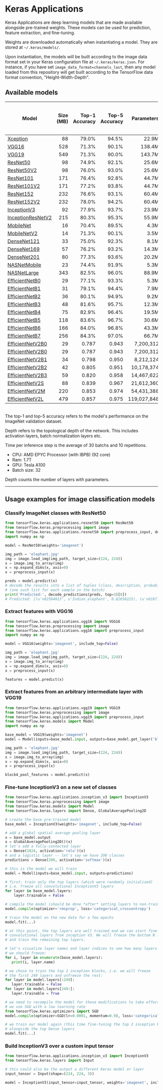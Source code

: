 # Keras Applications

Keras Applications are deep learning models that are made available alongside pre-trained weights.
These models can be used for prediction, feature extraction, and fine-tuning.

Weights are downloaded automatically when instantiating a model. They are stored at `~/.keras/models/`.

Upon instantiation, the models will be built according to the image data format set in your Keras configuration file at `~/.keras/keras.json`.
For instance, if you have set `image_data_format=channels_last`,
then any model loaded from this repository will get built according to the TensorFlow data format convention, "Height-Width-Depth".


## Available models

| Model | Size (MB)| Top-1 Accuracy | Top-5 Accuracy | Parameters | Depth | Time (ms) per inference step (CPU) | Time (ms) per inference step (GPU) |
| ----- | -------: | -------------: | -------------: |  --------: | ----: | ---------------------------------: | ---------------------------------: |
| [Xception](xception) | 88 | 79.0% | 94.5% | 22.9M | 81 | 109.4 | 8.1 |
| [VGG16](vgg/#vgg16-function) | 528 | 71.3% | 90.1% | 138.4M | 16 | 69.5 | 4.2 |
| [VGG19](vgg/#vgg19-function) | 549 | 71.3% | 90.0% | 143.7M | 19 | 84.8 | 4.4 |
| [ResNet50](resnet/#resnet50-function) | 98 | 74.9% | 92.1% | 25.6M | 107 | 58.2 | 4.6 |
| [ResNet50V2](resnet/#resnet50v2-function) | 98 | 76.0% | 93.0% | 25.6M | 103 | 45.6 | 4.4 |
| [ResNet101](resnet/#resnet101-function) | 171 | 76.4% | 92.8% | 44.7M | 209 | 89.6 | 5.2 |
| [ResNet101V2](resnet/#resnet101v2-function) | 171 | 77.2% | 93.8% | 44.7M | 205 | 72.7 | 5.4 |
| [ResNet152](resnet/#resnet152-function) | 232 | 76.6% | 93.1% | 60.4M | 311 | 127.4 | 6.5 |
| [ResNet152V2](resnet/#resnet152v2-function) | 232 | 78.0% | 94.2% | 60.4M | 307 | 107.5 | 6.6 |
| [InceptionV3](inceptionv3) | 92 | 77.9% | 93.7% | 23.9M | 189 | 42.2 | 6.9 |
| [InceptionResNetV2](inceptionresnetv2) | 215 | 80.3% | 95.3% | 55.9M | 449 | 130.2 | 10.0 |
| [MobileNet](mobilenet) | 16 | 70.4% | 89.5% | 4.3M | 55 | 22.6 | 3.4 |
| [MobileNetV2](mobilenet/#mobilenetv2-function) | 14 | 71.3% | 90.1% | 3.5M | 105 | 25.9 | 3.8 |
| [DenseNet121](densenet/#densenet121-function) | 33 | 75.0% | 92.3% | 8.1M | 242 | 77.1 | 5.4 |
| [DenseNet169](densenet/#densenet169-function) | 57 | 76.2% | 93.2% | 14.3M | 338 | 96.4 | 6.3 |
| [DenseNet201](densenet/#densenet201-function) | 80 | 77.3% | 93.6% | 20.2M | 402 | 127.2 | 6.7 |
| [NASNetMobile](nasnet/#nasnetmobile-function) | 23 | 74.4% | 91.9% | 5.3M | 389 | 27.0 | 6.7 |
| [NASNetLarge](nasnet/#nasnetlarge-function) | 343 | 82.5% | 96.0% | 88.9M | 533 | 344.5 | 20.0 |
| [EfficientNetB0](efficientnet/#efficientnetb0-function) | 29 | 77.1% | 93.3% | 5.3M | 132 | 46.0 | 4.9 |
| [EfficientNetB1](efficientnet/#efficientnetb1-function) | 31 | 79.1% | 94.4% | 7.9M | 186 | 60.2 | 5.6 |
| [EfficientNetB2](efficientnet/#efficientnetb2-function) | 36 | 80.1% | 94.9% | 9.2M | 186 | 80.8 | 6.5 |
| [EfficientNetB3](efficientnet/#efficientnetb3-function) | 48 | 81.6% | 95.7% | 12.3M | 210 | 140.0 | 8.8 |
| [EfficientNetB4](efficientnet/#efficientnetb4-function) | 75 | 82.9% | 96.4% | 19.5M | 258 | 308.3 | 15.1 |
| [EfficientNetB5](efficientnet/#efficientnetb5-function) | 118 | 83.6% | 96.7% | 30.6M | 312 | 579.2 | 25.3 |
| [EfficientNetB6](efficientnet/#efficientnetb6-function) | 166 | 84.0% | 96.8% | 43.3M | 360 | 958.1 | 40.4 |
| [EfficientNetB7](efficientnet/#efficientnetb7-function) | 256 | 84.3% | 97.0% | 66.7M | 438 | 1578.9 | 61.6 |
| [EfficientNetV2B0](efficientnet_v2/#efficientnetv2b0-function) | 29 | 0.787 | 0.943 | 7,200,312 | - | - | - |
| [EfficientNetV2B0](efficientnet_v2/#efficientnetv2b0-function) | 29 | 0.787 | 0.943 | 7,200,312 | - | - | - |
| [EfficientNetV2B1](efficientnet_v2/#efficientnetv2b1-function) | 34 | 0.798 | 0.950 | 8,212,124 | - | - | - |
| [EfficientNetV2B2](efficientnet_v2/#efficientnetv2b2-function) | 42 | 0.805 | 0.951 | 10,178,374 | - | - | - |
| [EfficientNetV2B3](efficientnet_v2/#efficientnetv2b3-function) | 59 | 0.820 | 0.958 | 14,467,622 | - | - | - |
| [EfficientNetV2S](efficientnet_v2/#efficientnetv2s-function) | 88 | 0.839 | 0.967 | 21,612,360 | - | - | - |
| [EfficientNetV2M](efficientnet_v2/#efficientnetv2m-function) | 220 | 0.853 | 0.974 | 54,431,388 | - | - | - |
| [EfficientNetV2L](efficientnet_v2/#efficientnetv2l-function) | 479 | 0.857 | 0.975 | 119,027,848 | - | - | - | -->

<br>
The top-1 and top-5 accuracy refers to the model's performance on the ImageNet validation dataset.

Depth refers to the topological depth of the network. This includes activation layers, batch normalization layers etc.

Time per inference step is the average of 30 batchs and 10 repetitions.
   - CPU: AMD EPYC Processor (with IBPB) (92 core)
   - Ram: 1.7T
   - GPU: Tesla A100
   - Batch size: 32

Depth counts the number of layers with parameters.

-----

## Usage examples for image classification models

### Classify ImageNet classes with ResNet50

```python
from tensorflow.keras.applications.resnet50 import ResNet50
from tensorflow.keras.preprocessing import image
from tensorflow.keras.applications.resnet50 import preprocess_input, decode_predictions
import numpy as np

model = ResNet50(weights='imagenet')

img_path = 'elephant.jpg'
img = image.load_img(img_path, target_size=(224, 224))
x = image.img_to_array(img)
x = np.expand_dims(x, axis=0)
x = preprocess_input(x)

preds = model.predict(x)
# decode the results into a list of tuples (class, description, probability)
# (one such list for each sample in the batch)
print('Predicted:', decode_predictions(preds, top=3)[0])
# Predicted: [(u'n02504013', u'Indian_elephant', 0.82658225), (u'n01871265', u'tusker', 0.1122357), (u'n02504458', u'African_elephant', 0.061040461)]
```

### Extract features with VGG16

```python
from tensorflow.keras.applications.vgg16 import VGG16
from tensorflow.keras.preprocessing import image
from tensorflow.keras.applications.vgg16 import preprocess_input
import numpy as np

model = VGG16(weights='imagenet', include_top=False)

img_path = 'elephant.jpg'
img = image.load_img(img_path, target_size=(224, 224))
x = image.img_to_array(img)
x = np.expand_dims(x, axis=0)
x = preprocess_input(x)

features = model.predict(x)
```

### Extract features from an arbitrary intermediate layer with VGG19

```python
from tensorflow.keras.applications.vgg19 import VGG19
from tensorflow.keras.preprocessing import image
from tensorflow.keras.applications.vgg19 import preprocess_input
from tensorflow.keras.models import Model
import numpy as np

base_model = VGG19(weights='imagenet')
model = Model(inputs=base_model.input, outputs=base_model.get_layer('block4_pool').output)

img_path = 'elephant.jpg'
img = image.load_img(img_path, target_size=(224, 224))
x = image.img_to_array(img)
x = np.expand_dims(x, axis=0)
x = preprocess_input(x)

block4_pool_features = model.predict(x)
```

### Fine-tune InceptionV3 on a new set of classes

```python
from tensorflow.keras.applications.inception_v3 import InceptionV3
from tensorflow.keras.preprocessing import image
from tensorflow.keras.models import Model
from tensorflow.keras.layers import Dense, GlobalAveragePooling2D

# create the base pre-trained model
base_model = InceptionV3(weights='imagenet', include_top=False)

# add a global spatial average pooling layer
x = base_model.output
x = GlobalAveragePooling2D()(x)
# let's add a fully-connected layer
x = Dense(1024, activation='relu')(x)
# and a logistic layer -- let's say we have 200 classes
predictions = Dense(200, activation='softmax')(x)

# this is the model we will train
model = Model(inputs=base_model.input, outputs=predictions)

# first: train only the top layers (which were randomly initialized)
# i.e. freeze all convolutional InceptionV3 layers
for layer in base_model.layers:
    layer.trainable = False

# compile the model (should be done *after* setting layers to non-trainable)
model.compile(optimizer='rmsprop', loss='categorical_crossentropy')

# train the model on the new data for a few epochs
model.fit(...)

# at this point, the top layers are well trained and we can start fine-tuning
# convolutional layers from inception V3. We will freeze the bottom N layers
# and train the remaining top layers.

# let's visualize layer names and layer indices to see how many layers
# we should freeze:
for i, layer in enumerate(base_model.layers):
   print(i, layer.name)

# we chose to train the top 2 inception blocks, i.e. we will freeze
# the first 249 layers and unfreeze the rest:
for layer in model.layers[:249]:
   layer.trainable = False
for layer in model.layers[249:]:
   layer.trainable = True

# we need to recompile the model for these modifications to take effect
# we use SGD with a low learning rate
from tensorflow.keras.optimizers import SGD
model.compile(optimizer=SGD(lr=0.0001, momentum=0.9), loss='categorical_crossentropy')

# we train our model again (this time fine-tuning the top 2 inception blocks
# alongside the top Dense layers
model.fit(...)
```


### Build InceptionV3 over a custom input tensor

```python
from tensorflow.keras.applications.inception_v3 import InceptionV3
from tensorflow.keras.layers import Input

# this could also be the output a different Keras model or layer
input_tensor = Input(shape=(224, 224, 3))

model = InceptionV3(input_tensor=input_tensor, weights='imagenet', include_top=True)
```



